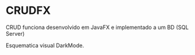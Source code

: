 # CRUDFX
CRUD funciona desenvolvido em JavaFX e implementado a um BD (SQL Server)

Esquematica visual DarkMode.
